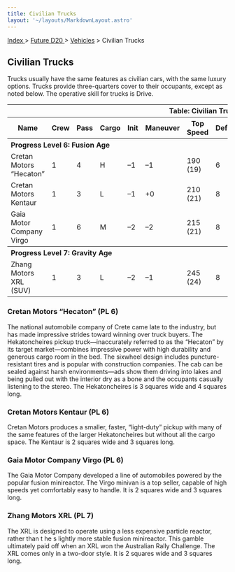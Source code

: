 ```yaml
---
title: Civilian Trucks
layout: '~/layouts/MarkdownLayout.astro'
---
```


[ Index ](/) > [ Future D20 ](/future.d20.srd) > [Vehicles](/future.d20.srd/vehicles) > Civilian Trucks

## Civilian Trucks

Trucks usually have the same features as civilian cars, with the same luxury
options. Trucks provide three-quarters cover to their occupants, except as
noted below. The operative skill for trucks is Drive.


<table> <tr><th colspan="13">Table: Civilian Trucks</th></tr> <tr><th>Name</th><th>Crew</th><th>Pass</th><th>Cargo</th><th>Init</th><th>Maneuver</th><th>Top Speed</th><th>Defense</th><th>Hard</th><th>Hit Points</th><th>Size</th><th>Purchase DC</th><th>Restriction</th></tr> <tr><th colspan="13" style="text-align: left">Progress Level 6: Fusion Age</th></tr> <tr><td>Cretan Motors “Hecaton” </td><td>1</td><td>4</td><td>H</td><td>–1</td><td>–1</td><td>190 (19)</td><td>6</td><td>5</td><td>39</td><td>G</td><td>31</td><td>Lic (+1)</td></tr> <tr class="shaded"><td>Cretan Motors Kentaur </td><td>1</td><td>3</td><td>L</td><td>–1</td><td>+0</td><td>210 (21)</td><td>8</td><td>5</td><td>36</td><td>H</td><td>30</td><td>Lic (+1)</td></tr> <tr><td>Gaia Motor Company Virgo </td><td>1</td><td>6</td><td>M</td><td>–2</td><td>–2</td><td>215 (21)</td><td>8</td><td>5</td><td>35</td><td>H</td><td>29</td><td>Lic (+1)</td></tr> <tr><th colspan="13" style="text-align: left">Progress Level 7: Gravity Age</th></tr> <tr><td>Zhang Motors XRL (SUV) </td><td>1</td><td>3</td><td>L</td><td>–2</td><td>–1</td><td>245 (24)</td><td>8</td><td>5</td><td>40</td><td>H</td><td>32</td><td>Lic (+1)</td></tr> </table>



### Cretan Motors “Hecaton” (PL 6)

The national automobile company of Crete came late to the industry, but has
made impressive strides toward winning over truck buyers. The Hekatoncheires
pickup truck—inaccurately referred to as the “Hecaton” by its target
market—combines impressive power with high durability and generous cargo room
in the bed. The sixwheel design includes puncture-resistant tires and is
popular with construction companies. The cab can be sealed against harsh
environments—ads show them driving into lakes and being pulled out with the
interior dry as a bone and the occupants casually listening to the stereo. The
Hekatoncheires is 3 squares wide and 4 squares long.

### Cretan Motors Kentaur (PL 6)

Cretan Motors produces a smaller, faster, “light-duty” pickup with many of the
same features of the larger Hekatoncheires but without all the cargo space.
The Kentaur is 2 squares wide and 3 squares long.

### Gaia Motor Company Virgo (PL 6)

The Gaia Motor Company developed a line of automobiles powered by the popular
fusion minireactor. The Virgo minivan is a top seller, capable of high speeds
yet comfortably easy to handle. It is 2 squares wide and 3 squares long.

### Zhang Motors XRL (PL 7)

The XRL is designed to operate using a less expensive particle reactor, rather
than t he s lightly more stable fusion minireactor. This gamble ultimately
paid off when an XRL won the Australian Rally Challenge. The XRL comes only in
a two-door style. It is 2 squares wide and 3 squares long.

